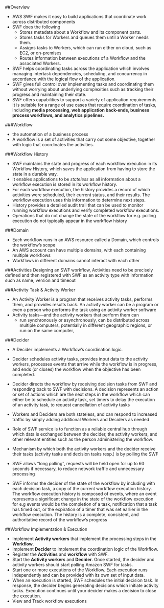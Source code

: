 ##Overview
- AWS SWF makes it easy to build applications that coordinate work across distributed components
- SWF does the following
  - Stores metadata about a Workflow and its component parts.
  - Stores tasks for Workers and queues them until a Worker needs them.
  - Assigns tasks to Workers, which can run either on cloud, such as EC2, or on-premises
  - Routes information between executions of a Workflow and the associated Workers.
- SWF helps coordinating tasks across the application which involves managing intertask dependencies, 
scheduling, and concurrency in accordance with the logical flow of the application.
- SWF gives full control over implementing tasks and coordinating them without worrying about underlying complexities
such as tracking their progress and maintaining their state.
- SWF offers capabilities to support a variety of application requirements. It is suitable for a range of use cases that require coordination of tasks, including
__media processing, web application back-ends, business process workflows, and analytics pipelines.__



###Workflow
- the automation of a business process
- A workflow is a set of activities that carry out some objective, together with logic that coordinates the activities.

###Workflow History
- SWF maintains the state and progress of each workflow execution in its Workflow History, 
which saves the application from having to store the state in a durable way.
- It enables applications to be _stateless_ as all information about a workflow execution is stored in its workflow history.
- For each workflow execution, the history provides a record of which activities were scheduled, 
their current status, and their results. The workflow execution uses this information to determine next steps.
- History provides a detailed audit trail that can be used to monitor running workflow executions and verify completed workflow executions.
- Operations that do not change the state of the workflow for e.g. polling execution do not typically appear in the workflow history  


###Domain
- Each workflow runs in an AWS resource called a Domain, which controls the workflow’s scope
- An AWS account can have multiple domains, with each containing multiple workflows
- Workflows in different domains cannot interact with each other


###Activities
Designing an SWF workflow, Activities need to be precisely defined and then registered with
SWF as an activity type with information such as name, version and timeout


###Activity Task & Activity Worker
- An Activity Worker is a program that receives activity tasks, performs them, and provides results back. 
An activity worker can be a program or even a person who performs the task using an activity worker software
- Activity tasks—and the activity workers that perform them can
  - run synchronously or asynchronously, can be distributed across multiple computers, potentially in different geographic regions, or run on the same computer,


###Decider
- A Decider implements a Workflow’s coordination logic.
- Decider schedules activity tasks, provides input data to the activity workers, processes events that arrive while the workflow is in progress, and ends (or closes) the workflow when the objective has been completed.
- Decider directs the workflow by receiving decision tasks from SWF and responding back to SWF with decisions. A decision represents an action or set of actions which are the next steps in the workflow which can either be to schedule an activity task, set timers to delay the execution of an activity task, to request cancellation of activity tasks  

- Workers and Deciders are both stateless, and can respond to increased traffic by simply adding additional Workers and Deciders as needed
- Role of  SWF service is to function as a reliable central hub through which data is exchanged between the decider, the activity workers, and other relevant entities such as the person administering the workflow.
- Mechanism by which both the activity workers and the decider receive their tasks (activity tasks and decision tasks resp.) is by polling the SWF
- SWF allows “long polling”, requests will be held open for up to 60 seconds if necessary, to reduce network traffic and unnecessary processing
- SWF informs the decider of the state of the workflow by including with each decision task, a copy of the current workflow execution history. The workflow execution history is composed of events, where an event represents a significant change in the state of the workflow execution for e.g events would be the completion of a task, notification that a task has timed out, or the expiration of a timer that was set earlier in the workflow execution. The history is a complete, consistent, and authoritative record of the workflow’s progress












##Workflow Implementation & Execution
- Implement __Activity workers__ that implement the processing steps in the __Workflow__.
- Implement __Decider__ to implement the coordination logic of the Workflow.
- Register the __Activities__ and __workflow__ with SWF.
- Start the __Activity workers__ and __Decider__. Once started, the decider and activity workers should start polling Amazon SWF for tasks.
- Start one or more executions of the Workflow. Each execution runs independently and can be provided with its own set of input data.
- When an execution is started, SWF schedules the initial decision task. In response, the decider begins generating decisions which initiate activity tasks. Execution continues until your decider makes a decision to close the execution.
- View and Track workflow executions
